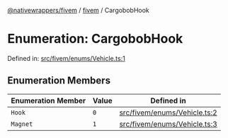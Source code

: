 [@nativewrappers/fivem](../../README.md) / [fivem](../README.md) / CargobobHook

# Enumeration: CargobobHook

Defined in: [src/fivem/enums/Vehicle.ts:1](https://github.com/nativewrappers/nativewrappers/blob/9823dedfda755d69570435af704d4d60473d3d5a/src/fivem/enums/Vehicle.ts#L1)

## Enumeration Members

| Enumeration Member | Value | Defined in |
| ------ | ------ | ------ |
| <a id="hook"></a> `Hook` | `0` | [src/fivem/enums/Vehicle.ts:2](https://github.com/nativewrappers/nativewrappers/blob/9823dedfda755d69570435af704d4d60473d3d5a/src/fivem/enums/Vehicle.ts#L2) |
| <a id="magnet"></a> `Magnet` | `1` | [src/fivem/enums/Vehicle.ts:3](https://github.com/nativewrappers/nativewrappers/blob/9823dedfda755d69570435af704d4d60473d3d5a/src/fivem/enums/Vehicle.ts#L3) |
